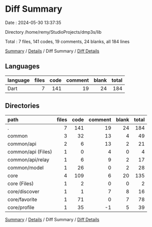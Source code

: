 # Diff Summary

Date : 2024-05-30 13:37:35

Directory /home/remy/StudioProjects/dmp3s/lib

Total : 7 files,  141 codes, 19 comments, 24 blanks, all 184 lines

[Summary](results.md) / [Details](details.md) / Diff Summary / [Diff Details](diff-details.md)

## Languages
| language | files | code | comment | blank | total |
| :--- | ---: | ---: | ---: | ---: | ---: |
| Dart | 7 | 141 | 19 | 24 | 184 |

## Directories
| path | files | code | comment | blank | total |
| :--- | ---: | ---: | ---: | ---: | ---: |
| . | 7 | 141 | 19 | 24 | 184 |
| common | 3 | 32 | 13 | 4 | 49 |
| common/api | 2 | 6 | 13 | 2 | 21 |
| common/api (Files) | 1 | 0 | 4 | 0 | 4 |
| common/api/relay | 1 | 6 | 9 | 2 | 17 |
| common/model | 1 | 26 | 0 | 2 | 28 |
| core | 4 | 109 | 6 | 20 | 135 |
| core (Files) | 1 | 2 | 0 | 0 | 2 |
| core/discover | 1 | 1 | 7 | 8 | 16 |
| core/favorite | 1 | 71 | 0 | 7 | 78 |
| core/profile | 1 | 35 | -1 | 5 | 39 |

[Summary](results.md) / [Details](details.md) / Diff Summary / [Diff Details](diff-details.md)